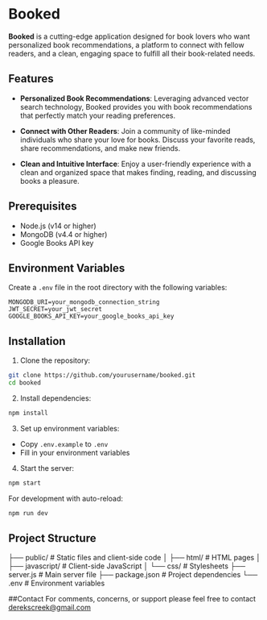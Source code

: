 # Booked

**Booked** is a cutting-edge application designed for book lovers who want personalized book recommendations, a platform to connect with fellow readers, and a clean, engaging space to fulfill all their book-related needs.

## Features

- **Personalized Book Recommendations**: Leveraging advanced vector search technology, Booked provides you with book recommendations that perfectly match your reading preferences.
  
- **Connect with Other Readers**: Join a community of like-minded individuals who share your love for books. Discuss your favorite reads, share recommendations, and make new friends.

- **Clean and Intuitive Interface**: Enjoy a user-friendly experience with a clean and organized space that makes finding, reading, and discussing books a pleasure.

## Prerequisites

- Node.js (v14 or higher)
- MongoDB (v4.4 or higher)
- Google Books API key

## Environment Variables

Create a `.env` file in the root directory with the following variables:

```env
MONGODB_URI=your_mongodb_connection_string
JWT_SECRET=your_jwt_secret
GOOGLE_BOOKS_API_KEY=your_google_books_api_key
```

## Installation

1. Clone the repository:
```bash
git clone https://github.com/yourusername/booked.git
cd booked
```

2. Install dependencies:
```bash
npm install
```

3. Set up environment variables:
- Copy `.env.example` to `.env`
- Fill in your environment variables

4. Start the server:
```bash
npm start
```

For development with auto-reload:
```bash
npm run dev
```

## Project Structure
├── public/ # Static files and client-side code
│ ├── html/ # HTML pages
│ ├── javascript/ # Client-side JavaScript
│ └── css/ # Stylesheets
├── server.js # Main server file
├── package.json # Project dependencies
└── .env # Environment variables

##Contact
For comments, concerns, or support please feel free to contact derekscreek@gmail.com
